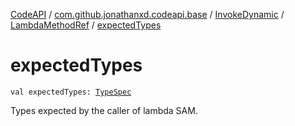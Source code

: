 [CodeAPI](../../../index.md) / [com.github.jonathanxd.codeapi.base](../../index.md) / [InvokeDynamic](../index.md) / [LambdaMethodRef](index.md) / [expectedTypes](.)

# expectedTypes

`val expectedTypes: `[`TypeSpec`](../../-type-spec/index.md)

Types expected by the caller of lambda SAM.

